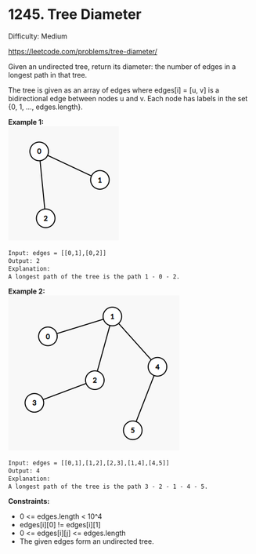 # 1245. Tree Diameter

Difficulty: Medium

https://leetcode.com/problems/tree-diameter/

Given an undirected tree, return its diameter: the number of edges in a longest path in that tree.

The tree is given as an array of edges where edges[i] = [u, v] is a bidirectional edge between nodes u and v.  Each node has labels in the set {0, 1, ..., edges.length}.

**Example 1:**  
![ex1](ex1.png)
```
Input: edges = [[0,1],[0,2]]
Output: 2
Explanation: 
A longest path of the tree is the path 1 - 0 - 2.
```

**Example 2:**  
![ex2](ex2.png)
```
Input: edges = [[0,1],[1,2],[2,3],[1,4],[4,5]]
Output: 4
Explanation: 
A longest path of the tree is the path 3 - 2 - 1 - 4 - 5.
```

**Constraints:**

* 0 <= edges.length < 10^4
* edges[i][0] != edges[i][1]
* 0 <= edges[i][j] <= edges.length
* The given edges form an undirected tree.

